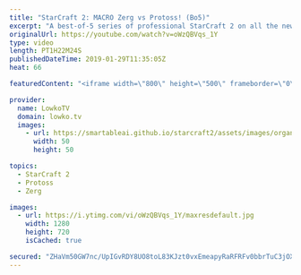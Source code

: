 ```yaml
---
title: "StarCraft 2: MACRO Zerg vs Protoss! (Bo5)"
excerpt: "A best-of-5 series of professional StarCraft 2 on all the new maps! Subscribe for more videos: http://lowko.tv/youtube Creative Zerg: https://www.youtube.com/watch?v=xxL8RAx0tYU  Namshar vs ShoWTimE on all of the new maps that have recently been added to the new multiplayer season in StarCraft 2. This"
originalUrl: https://youtube.com/watch?v=oWzQBVqs_1Y
type: video
length: PT1H22M24S
publishedDateTime: 2019-01-29T11:35:05Z
heat: 66

featuredContent: "<iframe width=\"800\" height=\"500\" frameborder=\"0\" src=\"https://www.youtube.com/embed/oWzQBVqs_1Y\" allow=\"accelerometer; autoplay; encrypted-media; gyroscope; picture-in-picture\" allowfullscreen></iframe>"

provider:
  name: LowkoTV
  domain: lowko.tv
  images:
    - url: https://smartableai.github.io/starcraft2/assets/images/organizations/lowko.tv-50x50.jpg
      width: 50
      height: 50

topics:
  - StarCraft 2
  - Protoss
  - Zerg

images:
  - url: https://i.ytimg.com/vi/oWzQBVqs_1Y/maxresdefault.jpg
    width: 1280
    height: 720
    isCached: true

secured: "ZHaVm50GW7nc/UpIGvRDY8UO8toL83KJzt0vxEmeapyRaRFRFv0bbrTuC3jOXPTsgZrANbn7VK3SVm/ynUgaFkjePmZj+AlUqZPcJpOJ8iciu3n4xvJ4OxCfjyQTi0lkX0MseLteufs63mneMtshLQZkVA+0jeQkyJSJl8FlywnRgWoHvohrVAjVR0XI8TaXjklsrbQbOIw5Lo0Y8PgR3zukYOc4+a1VaQjBM1odWw+2g6Bbr/ii81p5KvFefEDeOlRshNZSBnNQLFMXgS2qVAMoALLSIX/TQtf/iJ+qy8r7cLtMYYDzpFyrMLkNe0DmRvPqKDKJRZEFEd8mQcmwms/5Be3PK7fkrvfRzqJ6kT6B1483QlM2EzVFzqntM9irRPAwOMEY63tZnhuSKl2v4nj/3+0HJCiaohIogckzkuD0aQ+J7IecNoB+HbQ/AXAx;CjfL8h6TQVzLMPP44IDHQQ=="
---
```


